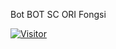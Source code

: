 Bot BOT
SC ORI Fongsi

<a href="https://visitor-badge.glitch.me/badge?page_id=RaaaGH/Bot-BOT"><img title="Visitor" src="https://visitor-badge.glitch.me/badge?page_id=RaaaGH/Bot-BOT"></a>
